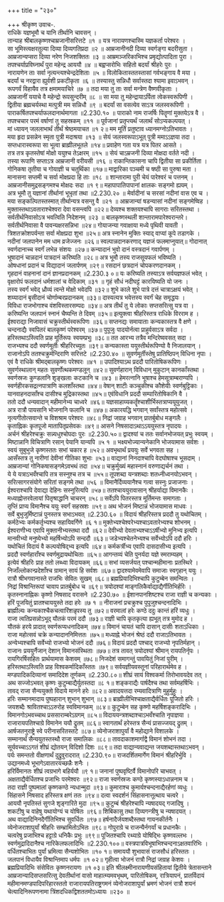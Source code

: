 +++
title = "२३०"

+++
श्रीकृष्ण उवाच-.  
राधिके यज्ञभूमौ च यानि तीर्थानि चावसन् ।  
तान्याह श्रीबालकृष्णश्चाम्रजानीसरित्तटे ॥१ ॥
यत्र नारायणश्चास्मि यज्ञकर्ता परेश्वरः ।  
सा भूमिस्त्वक्षरतुल्या दिव्या दिव्यगतिप्रदा ॥२ ॥
आम्रजानीनदी दिव्या स्वर्गङ्गा बदरीसुता ।  
आम्रजान्यप्सरा दिव्या नरेण निजशक्तितः ॥३ ॥
आम्रमञ्जरिकाभिश्च प्रमृद्योत्पादिता पुरा ।  
तपश्चर्याप्रविघ्नार्थं पुरा महेन्द्र आययौ ॥४ ॥
बह्वप्सरोभिः सहितो बदर्यां श्रीहरेः पुरः ।  
नारायणेन ताः सर्वा नृत्यन्त्यश्चेन्द्रदेशिताः ॥५ ॥
विलोकितास्ततस्तासां गर्वभङ्गाय वै मया ।  
बदर्यां च नरद्वारा ह्युर्वशी प्रकटीकृता ॥६ ॥
तस्यास्तु सन्निधौ सर्वास्तदा श्यामा इवाऽभवन् ।  
रूपगर्वं विहायैव तत्र क्षमामयाचिरे ॥७ ॥
तदा मया तु ताः सर्वा मन्त्रेण वैष्णवीकृताः ।  
आम्रजानीं ययाचे वै महेन्द्रो रूपसुन्दरीम् ॥८ ॥
सा मया तु महेन्द्रायाऽर्पिता त्वेकस्वरूपिणी ।  
द्वितीया ब्रह्मचर्यस्था मत्पुत्री मम सन्निधौ ॥९ ॥
बदर्यां सा वसत्येव साऽत्र जलस्वरूपिणी ।  
पाराकर्षितपश्चर्याफलदानार्थमागता ॥2.230.१० ॥
पाराको नाम राजर्षिः पितॄणां मुक्तयेऽत्र वै ।  
तपश्चचार परमं वर्षाणां तु सहस्रकम् ॥११ ॥
पूर्वजानां प्रतृप्त्यर्थं जलार्थं सोऽप्यकल्पयत् ।  
मां ध्यायन् जललाभार्थं तीर्थं श्रेष्ठमयाचत ॥१ २॥
मम मूर्तिं प्रतुष्टाव ध्यानमग्नोऽतिभावतः ।  
मया हृदा प्रसन्नेन स्मृता पुत्री मदाश्रया ॥१३ ॥
सेयं जलस्वरूपाऽभूत् पुत्री ममाऽऽज्ञया तदा ।  
सप्तधारास्वरूपा सा भूत्वा ब्राह्मीलभूतले ॥१४॥
प्रवाहेण गता यत्र यत्र पितर आसते ।  
तत्र तत्र कृतस्तेषां मोक्षो ययुश्च तेऽक्षरम् ॥१५ ॥
सेयं चाऽम्रजनी दिव्या मोक्षदा वर्तते नदी ।  
तस्या रूपाणि सप्ताऽत्र आम्रजानी वरीयसी ॥१६ ॥
राकान्तिकासना चापि द्वितीया सा प्रकीर्तिता ।  
गोनिकषा तृतीया च गोयाज्ञी च चतुर्थिका ॥१७॥
माद्वारिका पञ्चमी च षष्ठी सा पुरुषा मता ।  
मानासना सप्तमी च सर्वा मोक्षप्रदा हि ताः ॥१८ ॥
शान्तारामा पुरी चेयं पारेश्वरं च पत्तनम् ।  
आम्रजानीसमुद्रसङ्गमश्च मोक्षदः सदा ॥१ ९॥
महापापातिपापानां क्षालकः सङ्गमो ह्ययम् ।  
अत्र भूमौ तु यज्ञानां तीर्थानां भूभृतां तथा ॥2.230.२० ॥
मेर्वादीनां च सरसां नदीनां वास एव च ।  
मया सङ्कल्पितस्तस्मात् तीर्थान्यत्र वसन्तु वै ॥२१ ॥
आम्रजान्यां षडन्यासां नदीनां सङ्गमेष्विह ।  
मुक्तास्तथाऽवताराश्चेश्वरा देवा वसन्त्वपि ॥२२॥
देव्यश्च शक्तयश्चापि सागराः सरितस्तथा ।  
सर्वतीर्थनिवासोऽत्र भवत्विति निदेशनम् ॥२३ ॥
बालकृष्णस्थली शान्तारामपारेश्वरान्तरे।  
सर्वतीर्थनिवासा वै पावन्यक्षरसन्निभा ॥२४॥
गोयाजन्या गवाक्षाया मध्ये पृथिवी यावती ।  
त्रिशतक्रोशपर्यन्ता सर्वा मोक्षप्रदा शुभा ॥२५॥
अत्र स्नानेन मुक्तिः स्याद् वाप्यां कूपे तडागके ।  
नदीनां जलपानेन मम धाम व्रजेज्जनः ॥२६॥
स्वल्पान्नदानकरणाद् यज्ञजं फलमाप्नुयात्॥
गोदानात् स्वर्णदानाच्च स्वर्गं लभेन्न संशयः ॥२७॥
कन्यादानं भुवो दानं वस्त्रदानं गवार्पणम् ।  
भूषादानं चान्नदानं पात्रदानं करिष्यति ॥२८॥
अत्र भूमौ तस्य राजसूयफलं भविष्यति ।  
ओषधानां प्रदानं च विद्यादानं जलार्पणम् ॥२९॥
रसदानं छत्रदानं चोपकरणदानकम् ।  
गृहदानं वाहनानां दानं ज्ञानप्रदानकम् ॥2.230.३ ०॥
यः करिष्यति तस्याऽत्र सर्वयज्ञफलं भवेत् ।  
वृक्षारोपं फलदानं धर्मशालां च वेदिकाम् ॥३१ ॥
गृहं सौधं नदीघट्टं कारयिष्यति यो जनः ।  
तस्य स्वर्गं भवेद् ध्रौव्यं त्वन्ते मोक्षो भवेदपि ॥३२॥
शुभे काले शुभे पात्रे दत्तं चात्राऽक्षयं भवेत् ।  
शय्यादानं बृसीदानं चोर्णाम्बरप्रदानकम् ॥३३॥
दास्यत्यत्र भवेत्तस्य स्वर्गं चेह समृद्धयः ।  
विविधा राजभोगाश्च वंशविस्तारसम्पदः ॥३४॥
अत्र तीर्थं तु ये लोकाः सप्तसरित्सु यत्र वा ।  
करिष्यन्ति जलपानं स्नानं चैष्यन्ति ते दिवम् ॥३५॥
इत्युक्त्वा श्रीहरिस्तत्र राधिके विरराम ह ।  
ईश्वराद्या निजावासं चक्रुस्तीर्थस्वरूपिणः ॥३६॥
सप्तनद्यः समायाताः कन्यकास्तत्र वै क्षणे ।  
चन्दनाद्यैः स्वपितरं बालकृष्णं परेश्वरम् ॥३७॥
पुपूजुः पादयोर्नत्वा प्राहुर्वसाऽत्र सर्वदा ।  
हरिस्तथाऽस्त्विति प्राह मूर्तिरूपः स्वयम्प्रभुः ॥३८॥
तत आरभ्य तत्रैव मन्दिरेष्ववसत् सदा ।  
राजभ्यश्च ददौ स्वर्णमूर्तीः श्रीहरिरच्युतः ॥३९॥
कन्यकास्ता ययुस्तीर्थरूपिण्यो वै निजालयान् ।  
राजानोऽपि ततश्चक्रुर्मन्दिराणि सरित्तटे ॥2.230.४० ॥
सुवर्णमूर्तीस्तेषु प्रातिष्ठिपन् विधिना नृपाः ।  
एवं वै राधिके श्रीमद्बालकृष्णः परेश्वरः ॥४१ ॥
उपादिश्याऽथ प्रददौ पारितोषिकरूपिणः ।  
सुवर्णस्थालान् महतः सुवर्णोत्थकमण्डलून् ॥४२॥
सुवर्णहारान् विविधान् मुकुटान् कानकाँस्तथा ।  
स्वर्णस्रजः कुण्डलानि शृङ्खलाः कटकानि च ॥४३ ॥
हेमरत्नानि भूषाश्च हेमसूत्राम्बराण्यपि ।  
स्वर्णहीरकसद्रत्नपात्राणि कलशाँस्तथा ॥४४॥
वेषान् शाटीः कञ्चुकीश्च कौशेयीः स्वर्णबुट्टिकाः ।  
यानवाहनदासाँश्च दासीश्च मुद्रिकास्तथा ॥४५॥
एवंविधानि प्रददौ सम्पारितोषिकानि वै ।  
ततो ददौ धन्यवादान् महीमानेभ्य चाध्वरे ॥४६॥
यज्ञसाहाय्यकर्तॄंश्चाशीर्भिस्तत्राप्ययूयुजत् ।  
अत्र रात्रौ पायसानि भोजनानि फलानि च ॥४७॥
अकारयद्धि भगवान् सर्वांस्तत्र महोत्सवे ।  
नृत्यगीतोत्सवान्ते च विशश्राम परेश्वरः ॥४८॥
निद्रां जग्राह भगवान् प्रातर्बुबोध मङ्गलैः ।  
कृताह्निकः कृतपूजो मातापितृप्रसेवकः ॥४९॥
आसने निषसादाऽथाऽऽययुस्तत्र नृपादयः ।  
अर्चनं श्रीहरेश्चक्रुः सन्न्यधुश्चोपदाः पुरः ॥2.230.५०॥
द्वादश्यां च ततः सर्वानभोजयत् प्रभुः स्वयम् ।  
मिष्टान्नानि विचित्राणि रसान् पेयानि यान्यपि ॥५ १ ॥
भक्ष्यभोज्यान्यनेकानि भोजयामास सर्वशः ।  
स्वयं सुबुभुजे कृष्णस्ततः सभां चकार ह ॥५२॥
अवभृथार्थं प्रययुः सर्वे भगवता सह ।  
आसँस्तत्र तु नारीणां देवीनां गीतिका शुभाः ॥५३॥
वाद्यानां निनदाश्चापि वेदघोषाश्च भूसदाम् ।  
आम्रजान्यां गोनिकषासङ्गमेऽवभथं तदा ॥५४॥
चक्रुर्मुख्यं महास्नानं वरुणाद्यर्चनं तथा ।  
ये ये यत्राऽभवँश्चापि तत्र सस्नुश्च तत्र च ॥५५॥
तूपशब्दा यन्त्रशब्दाः शतध्नीध्वनयोऽभवन् ।  
सरित्सागरसंयोगे सरितां सङ्गमे तथा ॥५६ ॥
विमानैर्दिव्ययानैश्च गत्वा सस्नुः प्रजाजनाः ।  
ईश्वराश्चापि देवाद्या देहिनः सस्नुरित्यपि ॥५७॥
ततश्चाययुरावासान् श्रीहर्याद्या विमानकैः ।  
मध्याह्नोत्तरवेलायां पितृश्राद्धानि चाचरन् ॥५८॥
सर्वेऽपि पितरस्तत्र मूर्तिमन्तः समागताः ।  
तृप्तिं प्राप्य विमानैश्च ययुः स्वर्गं सहस्रशः ॥५९॥
अथ भोजनं मिष्टान्नं भोजयामास माधवः ।  
सर्वे बुभुजुर्मिष्टान्नं पुनस्तत्र सभाऽभवत् ॥2.230.६० ॥
विदायं श्रीहरिस्तत्र प्रददौ तु यथोचितम् ।  
कर्मठेभ्यः कर्मकर्तृभ्यश्च सहायिवर्गिणे ॥६ १॥
मुक्तेभ्यश्चेश्वरेभ्यश्चाऽवतारेभ्यश्च शोभनम् ।  
ईश्वराणीभ्य एवापि मुक्तानीभ्यस्तथा ददौ ॥६२॥
देवीभ्यो देवताभ्यश्चाऽऽर्षीभ्यो मुनिभ्य इत्यपि ।  
मानवीभ्यो मनुष्येभ्यो महर्षिभ्योऽपि सन्ददौ ॥६३॥
जडेभ्यश्चेतनेभ्यश्च सर्वेभ्योऽपि ददौ हरिः ।  
यथोचितं विदायं वै कल्पयोषिद्भ्य इत्यपि ॥६४॥
कर्मकर्त्रीभ्य एवापि दासदासीभ्य इत्यपि ।  
प्रददौ स्वर्णहाराँश्च स्वर्णमुद्रायथोचिताः ॥६५॥
आगन्तव्यं चेति पुनर्यदा यज्ञे स्मराम्यहम् ।  
इत्येवं श्रीहरिः प्राह ततो लब्ध्वा विदायकम् ॥६६॥
सभां व्यसर्जयत् पश्चान्महीमानाः प्रतस्थिरे ।  
निजाँल्लोकान्प्रदेशाँश्च ग्रामान् सायं हि सर्वशः ॥६७॥
द्वादश्यामेवमेवापि समाजाः स्वगृहान् ययुः ।  
रात्रौ श्रीभगवानास्ते राजभिः सेवितः सुखम् ॥६८॥
ब्रह्मप्रियादिभिश्चापि कुटुम्बेन समन्वितः ।  
निद्रां विश्रान्तिरूपां चावाप प्रातर्बुबोध च ॥६९॥
त्रयोदश्यां माङ्गलिकैर्वाद्याद्यैर्गीतिभिर्हरिः ।  
कृतस्नानाह्निकः कृष्णो निषसाद वरासने ॥2.230.७० ॥
ईशानपानशिष्टश्च राजा राज्ञी च कन्यकाः ।  
हरिं पूजयितुं प्रातश्चाययुस्ते तदा हरेः ॥७ १ ॥
नीराजनां प्रचक्रुश्च पुपूजुश्चन्दनादिभिः ।  
ब्राह्मील्यः कन्यकाश्चैकचत्वारिंशन्नृपस्य तु ॥७२॥
वरमालां हरेः कण्ठे ददुः कान्तं हरिं व्यधुः ।  
राजा त्वतिप्रसन्नोऽभूद् यौतकं परमं ददौ ॥७३॥
राज्ञी चापि कृतकृत्या ह्यभूत् तत्र मुमोद ह ।  
यौतकं हरये प्रादात् स्वर्णरूप्यधनादिकम् ॥७४॥
विमानं चायतं चापि दासान् दासीः शताऽधिकाः ।  
राजा महोत्सवं चक्रे कन्यादाननिमित्ततः ॥७५॥
मध्याह्ने भोजनं श्रेष्ठं ददौ राजाऽतिभावतः ।  
अन्येभ्यश्चापि सर्वेभ्यो राजभ्यो भोजनं ददौ ॥७६॥
विदायं प्रददौ पश्चाद् राजभ्यो नृपतिर्महान् ।  
राजानः प्रययुर्नैजान् देशान् विमानसंस्थिताः ॥७७॥
तत्र तावत् त्रयोदश्यां श्रीमान् रायपतिर्नृपः ।  
रायगिरर्षिसहितः प्रार्थयामास केशवम् ॥७८॥
निजदेशं समागन्तुं पावयितुं निजां पुरीम् ।  
हरिस्तथाऽस्त्विति प्राह विश्वकर्मादिकाँस्ततः ॥७९॥
सर्वयज्ञीयवस्तूनां परिहारार्थमेव ह ।  
मण्डपादिकदिव्यानां समादिदेश तूर्णकम् ॥2.230.८०॥
शीघ्रं सायं विश्वकर्मा तिरोभावयदेव तत् ।  
अथ सज्जोऽभवत् कृष्णः कुटुम्बाद्यैर्युतस्तदा ॥८ १॥
शङ्कराद्यैः पार्षदैश्च तथा सर्वमहर्षिभिः ।  
तावद् राजा सैन्ययुक्तो विदाये मानने हरेः ॥८२॥
अवादयत्तदा रम्यवादित्राणि मुहुर्मुहुः ।  
हरिः सम्मानमादाय पुष्पहारान् शुभान् शुभान् ॥८३॥
ब्राह्मीलीभिश्चाक्षताद्यैर्वर्धितः पूजितो हरिः ।  
जयशब्दैः श्रावितश्चाऽऽरुरोह स्वविमानकम् ॥८४॥
कुटुम्बेन सह कृष्णो महर्षिशङ्करादिभिः ।  
विमानगोऽभवच्चाथ प्रससाराम्बरेऽग्रगम् ॥८५॥
विदाययन्त्रशब्दाश्चाऽभवँश्चाति नृपाज्ञया ।  
राजारायपतिश्चाग्रे विमानेन ययौ द्रुतम् ॥८६॥
स्वागतार्थं हरेस्तत्र सैन्यं प्रासज्जयद् द्रुतम् ।  
आर्षजतनुराष्ट्रे स्वे परीनासरितस्तटे ॥८७॥
व्येनोजराशापुर्यां वै महोद्याने विशालके ।  
सम्मानार्थं सैन्ययुतस्तस्थौ राजा समालिकः ॥८८॥
तावदाकाशमार्गाद्वै विमानं शोभनं तदा ।  
सूर्यवच्चाऽऽगतं शीघ्रं द्योतयन् विदिशो दिशः ॥८९॥
तदा वाद्यान्यवाद्यन्त जयशब्दास्तथाऽभवन् ।  
पर्यः समन्ततो वीक्षणार्थं दुद्रुवुरादरात् ॥2.230.९०॥
राजदर्शितमार्गेण विमानं श्रीहरिर्भुवि ।  
उद्यानमध्ये भूभागेऽवातारयच्छन्नैः शनैः ।  
हरिर्विमानतः शीघ्रं त्वग्रभागे बहिर्ययौ ॥९ १॥
जनानां पुष्पवृष्टिर्वै विमानोपरि चाभवत् ।  
अक्षताद्यैर्वर्धितश्च प्रजाभिः परमेश्वरः ॥९२॥
राजा स्वर्णस्रजः कण्ठे कृष्णस्याऽधान्ननाम च ।  
तदा राज्ञी पुष्पमालां कृष्णकण्ठे न्यधान्मुदा ॥९३॥
कुमाराश्च कुमार्यश्चन्दनाद्यैरर्हणां व्यधुः ।  
सिंहासने निषसाद हरिस्तत्र क्षणं ततः ॥९४॥
दत्वा स्वदर्शनं सिंहासनात्तूत्थाय चत्वरे ।  
आययौ नृपतिस्तं सुगजे शृङ्गारिते मुदा ॥९५॥
कुटुम्बं श्रीहरेश्चापि न्यषादयद् गजादिषु ।  
शकटीषु च वाहेषु यथायोग्यं च योषितः ॥९६॥
शिबिकासु तथा दिव्यगन्त्रीषु च न्यषादयत् ।  
अथ वाद्यादिनिनदैर्गीतिभिश्च सुवर्धितः ॥९७॥
हर्षनादैर्जयशब्दैस्तथा गायनकीर्तनैः ।  
व्येनोजराशापुर्यां श्रीहरिः सम्भ्रामितोऽभितः ॥९८॥
गोपुराग्रे च राजन्यैर्नगर्यां च प्रधानकैः ।  
चत्वरेषु प्रजाभिश्च हट्टाग्रे धनिकैः प्रभुः ॥९९॥
पूजितश्चापि रथ्याग्रे योषिद्भिः कृष्णवल्लभः ।  
स्वर्णमुद्रादिदानैश्च नारिकेलफलादिभिः ॥2.230.१००॥
वस्त्रपात्रविभूषाभिश्चन्दनाऽक्षतवारिभिः ।  
वर्धितश्चाभितः पुर्यां भ्रमित्वा सैन्यशोभितः ॥१० १॥
समाययौ शुभावासं राजसौधं हरिस्ततः ।  
जलपानं विधायैव विश्रान्तिमाप धर्मपः ॥१ ०२॥
गृहीत्वा भोजनं रात्रौ निद्रां जग्राह केशवः ।  
ब्रह्मप्रियादिभिः संसेवितः कृष्णनरायणः ॥१ ०३॥
इति श्रीलक्ष्मीनारायणीयसंहितायां द्वितीये त्रेतासन्ताने आम्रजान्यादिसप्तसरित्सु देवतीर्थानां वासो माहात्म्यमवभृथम्, पारितोषिकम्, रात्रियापनं, प्रातर्विदायं महीमानमण्डपादिपरिहारस्ततो राजारायपतिराष्ट्रगमनं व्येनोजराशापुर्यां भ्रमणं भोजनं रात्रौ शयनं चेत्यादिनिरूपणनामा त्रिंशदधिकद्विशततमोऽध्यायः ॥२३० ॥
    
